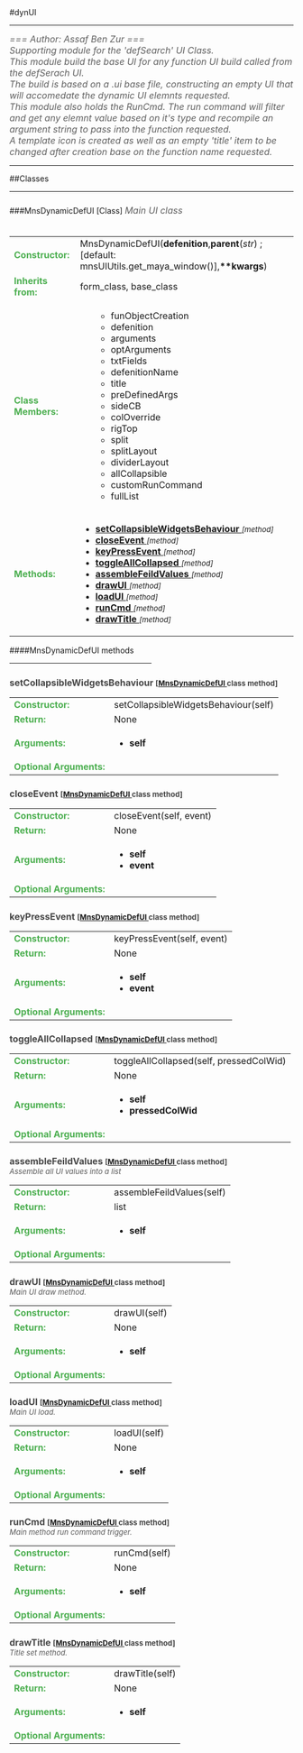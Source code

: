 <body>
#dynUI
<hr width = 100%>
<font color = #5f5f5f size = 3pt>
<i>
=== Author: Assaf Ben Zur === <br>
Supporting module for the 'defSearch' UI Class. <br>
This module build the base UI for any function UI build called from the defSerach UI. <br>
The build is based on a .ui base file, constructing an empty UI that will accomedate the dynamic UI elemnts requested. <br>
This module also holds the RunCmd. The run command will filter and get any elemnt value based on it's type and recompile an argument string to pass into the function requested. <br>
A template icon is created as well as an empty 'title' item to be changed after creation base on the function name requested. <br>
</font>
</i>
<hr width = 100%>
##Classes
<hr width = 100%>
<h5 id = "MnsDynamicDefUI TARGET"></h5>
###MnsDynamicDefUI [Class]
<font color = #5f5f5f size = 3pt>
<i>
Main UI class <br>
</i>
<br>
</font>
<font size = 3pt>
<table>
<tr><td><b><font color = #4caf50>Constructor:  </font></b></td><td>MnsDynamicDefUI(<b>defenition</b>,<b>parent</b>(<i>str</i>) ; [default: mnsUIUtils.get_maya_window()],<b>**kwargs</b>)</td></tr>
<tr><td><b><font color = #4caf50>Inherits from:  </font></b></td><td>form_class, base_class</td></tr>
<tr><td><b><font color = #4caf50>Class Members:  </font></b></td>
<td><ul>
<ul>
<li>funObjectCreation</li>
<li>defenition</li>
<li>arguments</li>
<li>optArguments</li>
<li>txtFields</li>
<li>defenitionName</li>
<li>title</li>
<li>preDefinedArgs</li>
<li>sideCB</li>
<li>colOverride</li>
<li>rigTop</li>
<li>split</li>
<li>splitLayout</li>
<li>dividerLayout</li>
<li>allCollapsible</li>
<li>customRunCommand</li>
<li>fullList</li>
</ul>
</td></tr>
<tr><td><b><font color = #4caf50>Methods:  </font></b></td><td><ul>
<li><b><a href="#setCollapsibleWidgetsBehaviourTARGET">setCollapsibleWidgetsBehaviour </b></a> <font size = 2pt><i>[method]</i></font></li>
<li><b><a href="#closeEventTARGET">closeEvent </b></a> <font size = 2pt><i>[method]</i></font></li>
<li><b><a href="#keyPressEventTARGET">keyPressEvent </b></a> <font size = 2pt><i>[method]</i></font></li>
<li><b><a href="#toggleAllCollapsedTARGET">toggleAllCollapsed </b></a> <font size = 2pt><i>[method]</i></font></li>
<li><b><a href="#assembleFeildValuesTARGET">assembleFeildValues </b></a> <font size = 2pt><i>[method]</i></font></li>
<li><b><a href="#drawUITARGET">drawUI </b></a> <font size = 2pt><i>[method]</i></font></li>
<li><b><a href="#loadUITARGET">loadUI </b></a> <font size = 2pt><i>[method]</i></font></li>
<li><b><a href="#runCmdTARGET">runCmd </b></a> <font size = 2pt><i>[method]</i></font></li>
<li><b><a href="#drawTitleTARGET">drawTitle </b></a> <font size = 2pt><i>[method]</i></font></li>
</ul>
</td>
</tr>
</table></font>
####MnsDynamicDefUI  methods
<hr width = 50%>
<h5 id = "setCollapsibleWidgetsBehaviourTARGET"></h5><font color = 464646 size = 3><b>setCollapsibleWidgetsBehaviour <font size = 2pt> [<a href="#MnsDynamicDefUI TARGET">MnsDynamicDefUI </a> class method] </font></font></b>
<font size = 3pt>
<table>
<tr><td><b><font color = #4caf50>Constructor:  </font></b></td><td>setCollapsibleWidgetsBehaviour(self)</td></tr>
<tr><td><b><font color = #4caf50>Return:  </font></b></td><td>None</td></tr>
<tr><td><b><font color = #4caf50>Arguments:  </font></b></td>
<td><ul>
<li><b>self</b></li>
</ul></td>
</tr>
<tr><td><b><font color = #4caf50>Optional Arguments:  </font></b></td>
</tr>
</table></font>
<h5 id = "closeEventTARGET"></h5><font color = 464646 size = 3><b>closeEvent <font size = 2pt> [<a href="#MnsDynamicDefUI TARGET">MnsDynamicDefUI </a> class method] </font></font></b>
<font size = 3pt>
<table>
<tr><td><b><font color = #4caf50>Constructor:  </font></b></td><td>closeEvent(self, event)</td></tr>
<tr><td><b><font color = #4caf50>Return:  </font></b></td><td>None</td></tr>
<tr><td><b><font color = #4caf50>Arguments:  </font></b></td>
<td><ul>
<li><b>self</b></li>
<li><b>event</b></li>
</ul></td>
</tr>
<tr><td><b><font color = #4caf50>Optional Arguments:  </font></b></td>
</tr>
</table></font>
<h5 id = "keyPressEventTARGET"></h5><font color = 464646 size = 3><b>keyPressEvent <font size = 2pt> [<a href="#MnsDynamicDefUI TARGET">MnsDynamicDefUI </a> class method] </font></font></b>
<font size = 3pt>
<table>
<tr><td><b><font color = #4caf50>Constructor:  </font></b></td><td>keyPressEvent(self, event)</td></tr>
<tr><td><b><font color = #4caf50>Return:  </font></b></td><td>None</td></tr>
<tr><td><b><font color = #4caf50>Arguments:  </font></b></td>
<td><ul>
<li><b>self</b></li>
<li><b>event</b></li>
</ul></td>
</tr>
<tr><td><b><font color = #4caf50>Optional Arguments:  </font></b></td>
</tr>
</table></font>
<h5 id = "toggleAllCollapsedTARGET"></h5><font color = 464646 size = 3><b>toggleAllCollapsed <font size = 2pt> [<a href="#MnsDynamicDefUI TARGET">MnsDynamicDefUI </a> class method] </font></font></b>
<font size = 3pt>
<table>
<tr><td><b><font color = #4caf50>Constructor:  </font></b></td><td>toggleAllCollapsed(self, pressedColWid)</td></tr>
<tr><td><b><font color = #4caf50>Return:  </font></b></td><td>None</td></tr>
<tr><td><b><font color = #4caf50>Arguments:  </font></b></td>
<td><ul>
<li><b>self</b></li>
<li><b>pressedColWid</b></li>
</ul></td>
</tr>
<tr><td><b><font color = #4caf50>Optional Arguments:  </font></b></td>
</tr>
</table></font>
<h5 id = "assembleFeildValuesTARGET"></h5><font color = 464646 size = 3><b>assembleFeildValues <font size = 2pt> [<a href="#MnsDynamicDefUI TARGET">MnsDynamicDefUI </a> class method] </font></font></b>
<font size = 2pt color= 595959><br>
<i>Assemble all UI values into a list</i><br>
</font>
<font size = 3pt>
<table>
<tr><td><b><font color = #4caf50>Constructor:  </font></b></td><td>assembleFeildValues(self)</td></tr>
<tr><td><b><font color = #4caf50>Return:  </font></b></td><td>list</td></tr>
<tr><td><b><font color = #4caf50>Arguments:  </font></b></td>
<td><ul>
<li><b>self</b></li>
</ul></td>
</tr>
<tr><td><b><font color = #4caf50>Optional Arguments:  </font></b></td>
</tr>
</table></font>
<h5 id = "drawUITARGET"></h5><font color = 464646 size = 3><b>drawUI <font size = 2pt> [<a href="#MnsDynamicDefUI TARGET">MnsDynamicDefUI </a> class method] </font></font></b>
<font size = 2pt color= 595959><br>
<i>Main UI draw method.</i><br>
</font>
<font size = 3pt>
<table>
<tr><td><b><font color = #4caf50>Constructor:  </font></b></td><td>drawUI(self)</td></tr>
<tr><td><b><font color = #4caf50>Return:  </font></b></td><td>None</td></tr>
<tr><td><b><font color = #4caf50>Arguments:  </font></b></td>
<td><ul>
<li><b>self</b></li>
</ul></td>
</tr>
<tr><td><b><font color = #4caf50>Optional Arguments:  </font></b></td>
</tr>
</table></font>
<h5 id = "loadUITARGET"></h5><font color = 464646 size = 3><b>loadUI <font size = 2pt> [<a href="#MnsDynamicDefUI TARGET">MnsDynamicDefUI </a> class method] </font></font></b>
<font size = 2pt color= 595959><br>
<i>Main UI load.</i><br>
</font>
<font size = 3pt>
<table>
<tr><td><b><font color = #4caf50>Constructor:  </font></b></td><td>loadUI(self)</td></tr>
<tr><td><b><font color = #4caf50>Return:  </font></b></td><td>None</td></tr>
<tr><td><b><font color = #4caf50>Arguments:  </font></b></td>
<td><ul>
<li><b>self</b></li>
</ul></td>
</tr>
<tr><td><b><font color = #4caf50>Optional Arguments:  </font></b></td>
</tr>
</table></font>
<h5 id = "runCmdTARGET"></h5><font color = 464646 size = 3><b>runCmd <font size = 2pt> [<a href="#MnsDynamicDefUI TARGET">MnsDynamicDefUI </a> class method] </font></font></b>
<font size = 2pt color= 595959><br>
<i>Main method run command trigger.</i><br>
</font>
<font size = 3pt>
<table>
<tr><td><b><font color = #4caf50>Constructor:  </font></b></td><td>runCmd(self)</td></tr>
<tr><td><b><font color = #4caf50>Return:  </font></b></td><td>None</td></tr>
<tr><td><b><font color = #4caf50>Arguments:  </font></b></td>
<td><ul>
<li><b>self</b></li>
</ul></td>
</tr>
<tr><td><b><font color = #4caf50>Optional Arguments:  </font></b></td>
</tr>
</table></font>
<h5 id = "drawTitleTARGET"></h5><font color = 464646 size = 3><b>drawTitle <font size = 2pt> [<a href="#MnsDynamicDefUI TARGET">MnsDynamicDefUI </a> class method] </font></font></b>
<font size = 2pt color= 595959><br>
<i>Title set method.</i><br>
</font>
<font size = 3pt>
<table>
<tr><td><b><font color = #4caf50>Constructor:  </font></b></td><td>drawTitle(self)</td></tr>
<tr><td><b><font color = #4caf50>Return:  </font></b></td><td>None</td></tr>
<tr><td><b><font color = #4caf50>Arguments:  </font></b></td>
<td><ul>
<li><b>self</b></li>
</ul></td>
</tr>
<tr><td><b><font color = #4caf50>Optional Arguments:  </font></b></td>
</tr>
</table></font>

